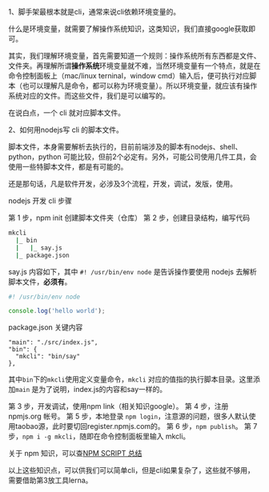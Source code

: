 1、脚手架最根本就是cli，通常来说cli依赖环境变量的。

什么是环境变量，就需要了解操作系统知识，这类知识，我们直接google获取即可。

其实，我们理解环境变量，首先需要知道一个规则：操作系统所有东西都是文件、文件夹。再理解所谓**操作系统**环境变量就不难，当然环境变量有一个特点，就是在命令控制面板上（mac/linux terninal，window cmd）输入后，便可执行对应脚本（也可以理解凡是命令，都可以称为环境变量）。所以环境变量，就应该有操作系统对应的文件。而这些文件，我们是可以编写的。

在说白点，一个 cli 就对应脚本文件。

2、如何用nodejs写 cli 的脚本文件。

脚本文件，本身需要解析去执行的，目前前端涉及的脚本有nodejs、shell、python，python 可能比较，但前2个必定有。另外，可能公司使用几件工具，会使用一些特脚本文件，都是有可能的。


还是那句话，凡是软件开发，必涉及3个流程，开发，调试，发版，使用。

nodejs 开发 cli 步骤


第 1 步，npm init 创建脚本文件夹（仓库）
第 2 步，创建目录结构，编写代码

```bash
mkcli
  |_ bin 
  |   |_ say.js
  |_ package.json
```

say.js 内容如下，其中 `#! /usr/bin/env node` 是告诉操作要使用 nodejs 去解析脚本文件，**必须有**。

```javascript
#! /usr/bin/env node

console.log('hello world');
```

package.json 关键内容

```
"main": "./src/index.js",
"bin": {
  "mkcli": "bin/say"
},
```

其中`bin`下的`mkcli`使用定义变量命令，`mkcli` 对应的值指的执行脚本目录。这里添加`main` 是为了说明，index.js的内容和say一样的。

第 3 步，开发调试，使用npm link（相关知识google）。
第 4 步，注册 npmjs.org 帐号。
第 5 步，本地登录 `npm login`，注意源的问题，很多人默认使用taobao源，此时要切回register.npmjs.com的。
第 6 步，`npm publish`。
第 7 步，`npm i -g mkcli`，随即在命令控制面板里输入 mkcli。

关于 npm 知识，可以查[NPM SCRIPT 总结](https://juejin.cn/post/6844904016116203527#heading-1)



以上这些知识点，可以供我们可以简单cli，但是cli如果复杂了，这些就不够用，需要借助第3放工具lerna。